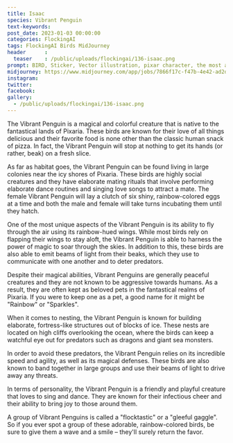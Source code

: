 ```yaml
---
title: Isaac
species: Vibrant Penguin
text-keywords: 
post_date: 2023-01-03 00:00:00
categories: FlockingAI
tags: FlockingAI Birds MidJourney 
header      :
  teaser    : /public/uploads/flockingai/136-isaac.png
prompt: BIRD, Sticker, Vector illustration, pixar character, the most adorable cute penguin, pixar character, crazy cartoon, funny cartoon, epic composition, adorable cartoon, isolated on white background, vibrant colors, colorful, cute, adorable, intricately-detailed, delicate, beautiful, stunning, breathtaking, intricate detail, insanely high detail, volumetric lighting, white background, quality
midjourney: https://www.midjourney.com/app/jobs/7866f17c-f47b-4e42-ad2d-43088cef2497
instagram: 
twitter: 
facebook: 
gallery: 
  - /public/uploads/flockingai/136-isaac.png
---
```


The Vibrant Penguin is a magical and colorful creature that is native to the fantastical lands of Pixaria. These birds are known for their love of all things delicious and their favorite food is none other than the classic human snack of pizza. In fact, the Vibrant Penguin will stop at nothing to get its hands (or rather, beak) on a fresh slice.

As far as habitat goes, the Vibrant Penguin can be found living in large colonies near the icy shores of Pixaria. These birds are highly social creatures and they have elaborate mating rituals that involve performing elaborate dance routines and singing love songs to attract a mate. The female Vibrant Penguin will lay a clutch of six shiny, rainbow-colored eggs at a time and both the male and female will take turns incubating them until they hatch.

One of the most unique aspects of the Vibrant Penguin is its ability to fly through the air using its rainbow-hued wings. While most birds rely on flapping their wings to stay aloft, the Vibrant Penguin is able to harness the power of magic to soar through the skies. In addition to this, these birds are also able to emit beams of light from their beaks, which they use to communicate with one another and to deter predators.

Despite their magical abilities, Vibrant Penguins are generally peaceful creatures and they are not known to be aggressive towards humans. As a result, they are often kept as beloved pets in the fantastical realms of Pixaria. If you were to keep one as a pet, a good name for it might be "Rainbow" or "Sparkles".

When it comes to nesting, the Vibrant Penguin is known for building elaborate, fortress-like structures out of blocks of ice. These nests are located on high cliffs overlooking the ocean, where the birds can keep a watchful eye out for predators such as dragons and giant sea monsters.

In order to avoid these predators, the Vibrant Penguin relies on its incredible speed and agility, as well as its magical defenses. These birds are also known to band together in large groups and use their beams of light to drive away any threats.

In terms of personality, the Vibrant Penguin is a friendly and playful creature that loves to sing and dance. They are known for their infectious cheer and their ability to bring joy to those around them.

A group of Vibrant Penguins is called a "flocktastic" or a "gleeful gaggle". So if you ever spot a group of these adorable, rainbow-colored birds, be sure to give them a wave and a smile – they'll surely return the favor.
